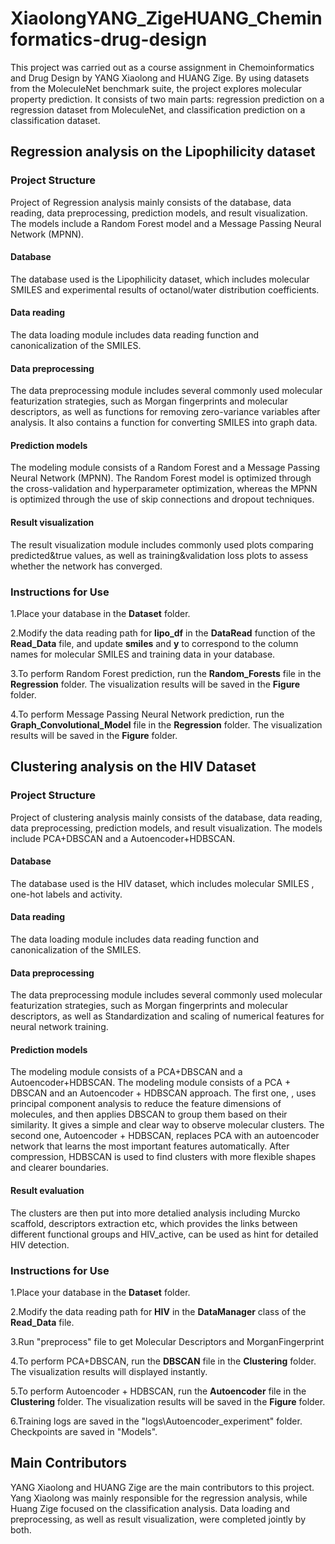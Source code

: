 # XiaolongYANG_ZigeHUANG_Cheminformatics-drug-design
This project was carried out as a course assignment in Chemoinformatics and Drug Design by YANG Xiaolong and HUANG Zige. By using datasets from the MoleculeNet benchmark suite, the project explores molecular property prediction. It consists of two main parts: regression prediction on a regression dataset from MoleculeNet, and classification prediction on a classification dataset.

## Regression analysis on the Lipophilicity dataset
### Project Structure
Project of Regression analysis mainly consists of the database, data reading, data preprocessing, prediction models, and result visualization. The models include a Random Forest model and a Message Passing Neural Network (MPNN).
#### Database
The database used is the Lipophilicity dataset, which includes molecular SMILES and experimental results of octanol/water distribution coefficients.
#### Data reading
The data loading module includes data reading function and canonicalization of the SMILES.
#### Data preprocessing
The data preprocessing module includes several commonly used molecular featurization strategies, such as Morgan fingerprints and molecular descriptors, as well as functions for removing zero-variance variables after analysis. It also contains a function for converting SMILES into graph data.
#### Prediction models
The modeling module consists of a Random Forest and a Message Passing Neural Network (MPNN). The Random Forest model is optimized through the cross-validation and hyperparameter optimization, whereas the MPNN is optimized through the use of skip connections and dropout techniques.
#### Result visualization
The result visualization module includes commonly used plots comparing predicted&true values, as well as training&validation loss plots to assess whether the network has converged.

### Instructions for Use
1.Place your database in the **Dataset** folder.

2.Modify the data reading path for **lipo_df** in the **DataRead** function of the **Read_Data** file, and update **smiles** and **y** to correspond to the column names for molecular SMILES and training data in your database.

3.To perform Random Forest prediction, run the **Random_Forests** file in the **Regression** folder. The visualization results will be saved in the **Figure** folder.

4.To perform Message Passing Neural Network prediction, run the **Graph_Convolutional_Model** file in the **Regression** folder. The visualization results will be saved in the **Figure** folder.

## Clustering analysis on the HIV Dataset
### Project Structure
Project of clustering analysis mainly consists of the database, data reading, data preprocessing, prediction models, and result visualization. The models include PCA+DBSCAN and a Autoencoder+HDBSCAN.
#### Database
The database used is the HIV dataset, which includes molecular SMILES , one-hot labels and activity.
#### Data reading
The data loading module includes data reading function and canonicalization of the SMILES.
#### Data preprocessing
The data preprocessing module includes several commonly used molecular featurization strategies, such as Morgan fingerprints and molecular descriptors, as well as Standardization and scaling of numerical features for neural network training.
#### Prediction models
The modeling module consists of a PCA+DBSCAN and a Autoencoder+HDBSCAN. The modeling module consists of a PCA + DBSCAN and an Autoencoder + HDBSCAN approach. The first one, , uses principal component analysis to reduce the feature dimensions of molecules, and then applies DBSCAN to group them based on their similarity. It gives a simple and clear way to observe molecular clusters. The second one, Autoencoder + HDBSCAN, replaces PCA with an autoencoder network that learns the most important features automatically. After compression, HDBSCAN is used to find clusters with more flexible shapes and clearer boundaries.
#### Result evaluation
The clusters are then put into more detalied analysis including Murcko scaffold, descriptors extraction etc, which provides the links between different functional groups and HIV_active, can be used as hint for detailed HIV detection.

### Instructions for Use
1.Place your database in the **Dataset** folder.

2.Modify the data reading path for **HIV** in the **DataManager** class of the **Read_Data** file.

3.Run "preprocess" file to get Molecular Descriptors and MorganFingerprint

4.To perform PCA+DBSCAN, run the **DBSCAN** file in the **Clustering** folder. The visualization results will displayed instantly.

5.To perform Autoencoder + HDBSCAN, run the **Autoencoder** file in the **Clustering** folder. The visualization results will be saved in the **Figure** folder.

6.Training logs are saved in the "logs\Autoencoder_experiment" folder. Checkpoints are saved in "Models".

## Main Contributors
YANG Xiaolong and HUANG Zige are the main contributors to this project. Yang Xiaolong was mainly responsible for the regression analysis, while Huang Zige focused on the classification analysis. Data loading and preprocessing, as well as result visualization, were completed jointly by both.
